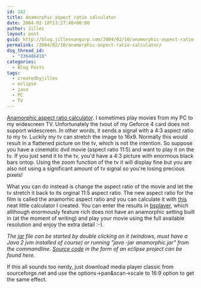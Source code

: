 ```yaml
---
id: 242
title: Anamorphic aspect ratio calculator
date: 2004-02-10T13:27:48+00:00
author: Jilles
layout: post
guid: http://blog.jillesvangurp.com/2004/02/10/anamorphic-aspect-ratio-calculator/
permalink: /2004/02/10/anamorphic-aspect-ratio-calculator/
dsq_thread_id:
  - "336486418"
categories:
  - Blog Posts
tags:
  - createdbyjilles
  - eclipse
  - java
  - PC
  - TV
---
```

[Anamorphic aspect ratio calculator](https://www.jillesvangurp.com/nerdstuff/anamorphicratiocalculator/anamorphic.jar). I sometimes play movies from my PC to my widescreen TV. Unfortunately the tvout of my Geforce 4 card does not support widescreen. In other words, it sends a signal with a 4:3 aspect
ratio to my tv. Luckily my tv can stretch the image to 16x9. Normally this would result in a flattened picture on the tv, which is not the intention. So suppose you have a cinematic dvd movie (aspect ratio 11:5) and want to play it on the tv. If you just send it to the tv, you'd have a 4:3 picture with enormous black bars ontop. Using the zoom function of the tv it will display fine but you are also not using a significant amount of tv signal so you're losing precious pixels!

What you can do instead is change the aspect ratio of the movie and let the tv stretch it back to its orginal 11:5 aspect ratio. The new aspect ratio for the film is called the anamorhic aspect ratio and you can
calculate it with [this](https://www.jillesvangurp.com/nerdstuff/anamorphicratiocalculator/anamorphic.jar) neat little calculator I created. You can enter the results in [bsplayer](http://www.bsplayer.org/),
which allthough enormously feature rich does not have an anamorphic setting built in (at the moment of writing) and play your movie using the full available resolution and enjoy the extra detail :-).

<em>The <a href="http://www.jillesvangurp.com/nerdstuff/anamorphicratiocalculator/anamorphic.jar">jar</a> file can be started by double clicking on it (windows, must have a Java 2 jvm installed of course) or running "java -jar anamorphic.jar" from the commandline. [Source code](https://www.jillesvangurp.com/nerdstuff/anamorphicratiocalculator/aspectratioconverter.zip) in the form of an eclipse project can be found here. </em>

If this all sounds too nerdy, just download media player classic from sourceforge.net and use the options-&gt;pan&amp;scan-&gt;scale to 16:9 option to get the same effect.